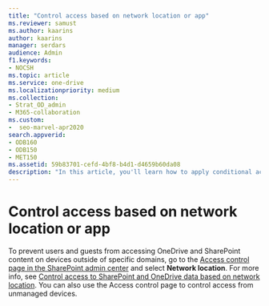 ```yaml
---
title: "Control access based on network location or app"
ms.reviewer: samust
ms.author: kaarins
author: kaarins
manager: serdars
audience: Admin
f1.keywords:
- NOCSH
ms.topic: article
ms.service: one-drive
ms.localizationpriority: medium
ms.collection: 
- Strat_OD_admin
- M365-collaboration
ms.custom:
-  seo-marvel-apr2020
search.appverid:
- ODB160
- ODB150
- MET150
ms.assetid: 59b83701-cefd-4bf8-b4d1-d4659b60da08
description: "In this article, you'll learn how to apply conditional access settings."
---
```


# Control access based on network location or app

To prevent users and guests from accessing OneDrive and SharePoint content on devices outside of specific domains, go to the [Access control page in the SharePoint admin center](https://admin.microsoft.com/sharepoint?page=accessControl&modern=true) and select **Network location**. For more info, see [Control access to SharePoint and OneDrive data based on network location](/sharepoint/control-access-based-on-network-location). You can also use the Access control page to control access from unmanaged devices. 
  


